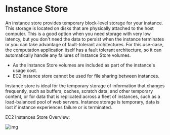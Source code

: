 # Instance Store

An instance store provides temporary block-level storage for your instance. This storage is located on disks that are physically attached to the host computer. This is a good option when you need storage with very low latency, but you don't need the data to persist when the instance terminates or you can take advantage of fault-tolerant architectures. For this use-case, the computation application itself has a fault tolerant architecture, so it can automatically handle any failures of Instance Store volumes.

- As the Instance Store volumes are included as part of the instance's usage cost.
- EC2 instance store cannot be used for file sharing between instances.

Instance store is ideal for the temporary storage of information that changes frequently, such as buffers, caches, scratch data, and other temporary content, or for data that is replicated across a fleet of instances, such as a load-balanced pool of web servers. Instance storage is temporary, data is lost if instance experiences failure or is terminated.

EC2 Instances Store Overview:

![img](https://assets-pt.media.datacumulus.com/aws-clf-pt/assets/pt1-q22-i1.jpg)
